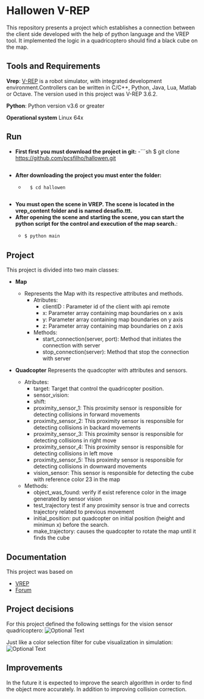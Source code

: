 # Hallowen V-REP
This repository presents a project which establishes a connection between the client side developed with the help of python language and the VREP tool. It implemented the logic in a quadricoptero should find a black cube on the map.

## Tools and Requirements

**Vrep**:
[V-REP](http://www.coppeliarobotics.com/) is a robot simulator, with integrated development environment.Controllers can be written in C/C++, Python, Java, Lua, Matlab or Octave. The version used in this project was V-REP 3.6.2.

**Python**:
Python version v3.6 or greater 

**Operational system**
Linux 64x

## Run
- **First first you must download the project in git:**
  -```sh
    $ git clone https://github.com/pcsfilho/hallowen.git
    ```
- **After downloading the project you must enter the folder:**
    - ```sh
        $ cd hallowen
    ```

- **You must open the scene in VREP. The scene is located in the vrep_content folder and is named desafio.ttt.**
- **After opening the scene and starting the scene, you can start the python script for the control and execution of the map search.**:
    -   ```sh
        $ python main
        ```

## Project
This project is divided into two main classes:
- **Map**
    - Represents the Map with its respective attributes and methods.
        - Atributes:
            - clientID : Parameter id of the client with api remote
            - x: Parameter array containing map boundaries on x axis
            - y: Parameter array containing map boundaries on y axis
            - z: Parameter array containing map boundaries on z axis
        - Methods:
            - start_connection(server, port): Method that initiates the connection with server
            - stop_connection(server): Method that stop the connection with server
        


- **Quadcopter**
Represents the quadcopter with attributes and sensors.
    - Atributes:
        - target: Target that control the quadricopter position.
        - sensor_vision:
        - shift:
        - proximity_sensor_1: This proximity sensor is responsible for detecting collisions in forward movements
        - proximity_sensor_2: This proximity sensor is responsible for detecting collisions in backard movements
        - proximity_sensor_3: This proximity sensor is responsible for detecting collisions in right move
        - proximity_sensor_4: This proximity sensor is responsible for detecting collisions in left move
        - proximity_sensor_5: This proximity sensor is responsible for detecting collisions in downward movements
        - vision_sensor: This sensor is responsible for detecting the cube with reference color 23 in the map
    - Methods:
        - object_was_found: verify if exist reference color in the image generated by sensor vision
        - test_trajectory test if any proximity sensor is true and corrects trajectory related to previous movement
        - initial_position: put quadcopter on initial position (height and minimun x) before the search.
        - make_trajectory: causes the quadcopter to rotate the map until it finds the cube

## Documentation
This project was based on
- [VREP](http://www.coppeliarobotics.com/helpFiles/)
- [Forum](http://www.forum.coppeliarobotics.com)

## Project decisions
For this project defined the following settings for the vision sensor quadricoptero:
![Optional Text](../hallowen/img/pespective.png)

Just like a color selection filter for cube visualization in simulation:
![Optional Text](../hallowen/img/filter.png)

## Improvements
In the future it is expected to improve the search algorithm in order to find the object more accurately.
In addition to improving collision correction.